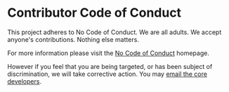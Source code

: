 # Contributor Code of Conduct

This project adheres to No Code of Conduct.  We are all adults.  We accept anyone's contributions.  Nothing else matters.

For more information please visit the [No Code of Conduct](https://github.com/domgetter/NCoC) homepage.

However if you feel that you are being targeted, or has been subject of discrimination, we will take corrective action. You may [email the core developers](mailto:community@vignette-project.atlassian.net).
